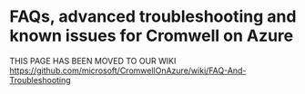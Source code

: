 # FAQs, advanced troubleshooting and known issues for Cromwell on Azure
THIS PAGE HAS BEEN MOVED TO OUR WIKI
https://github.com/microsoft/CromwellOnAzure/wiki/FAQ-And-Troubleshooting